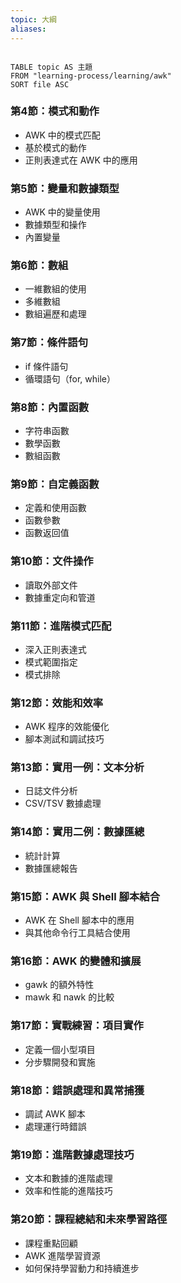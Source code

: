 ```yaml
---
topic: 大綱
aliases:
---
```


```dataview

TABLE topic AS 主題 
FROM "learning-process/learning/awk" 
SORT file ASC

```

### 第4節：模式和動作

- AWK 中的模式匹配
- 基於模式的動作
- 正則表達式在 AWK 中的應用

### 第5節：變量和數據類型

- AWK 中的變量使用
- 數據類型和操作
- 內置變量

### 第6節：數組

- 一維數組的使用
- 多維數組
- 數組遍歷和處理

### 第7節：條件語句

- if 條件語句
- 循環語句（for, while）

### 第8節：內置函數

- 字符串函數
- 數學函數
- 數組函數

### 第9節：自定義函數

- 定義和使用函數
- 函數參數
- 函數返回值

### 第10節：文件操作

- 讀取外部文件
- 數據重定向和管道

### 第11節：進階模式匹配

- 深入正則表達式
- 模式範圍指定
- 模式排除

### 第12節：效能和效率

- AWK 程序的效能優化
- 腳本測試和調試技巧

### 第13節：實用一例：文本分析

- 日誌文件分析
- CSV/TSV 數據處理

### 第14節：實用二例：數據匯總

- 統計計算
- 數據匯總報告

### 第15節：AWK 與 Shell 腳本結合

- AWK 在 Shell 腳本中的應用
- 與其他命令行工具結合使用

### 第16節：AWK 的變體和擴展

- gawk 的額外特性
- mawk 和 nawk 的比較

### 第17節：實戰練習：項目實作

- 定義一個小型項目
- 分步驟開發和實施

### 第18節：錯誤處理和異常捕獲

- 調試 AWK 腳本
- 處理運行時錯誤

### 第19節：進階數據處理技巧

- 文本和數據的進階處理
- 效率和性能的進階技巧

### 第20節：課程總結和未來學習路徑

- 課程重點回顧
- AWK 進階學習資源
- 如何保持學習動力和持續進步
